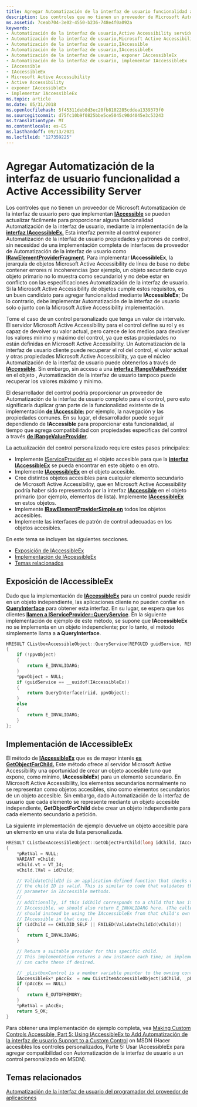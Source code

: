 ```yaml
---
title: Agregar Automatización de la interfaz de usuario funcionalidad a Active Accessibility Server
description: Los controles que no tienen un proveedor de Microsoft Automatización de la interfaz de usuario pero que implementan IAccessible se pueden actualizar fácilmente para proporcionar alguna funcionalidad Automatización de la interfaz de usuario, mediante la implementación de la interfaz IAccessibleEx.
ms.assetid: 7ceab704-3e02-4550-b236-748e4f0a092a
keywords:
- Automatización de la interfaz de usuario,Active Accessibility servidores
- Automatización de la interfaz de usuario,Microsoft Active Accessibility servidores
- Automatización de la interfaz de usuario,IAccessible
- Automatización de la interfaz de usuario,IAccessibleEx
- Automatización de la interfaz de usuario, exponer IAccessibleEx
- Automatización de la interfaz de usuario, implementar IAccessibleEx
- IAccessible
- IAccessibleEx
- Microsoft Active Accessibility
- Active Accessibility
- exponer IAccessibleEx
- implementar IAccessibleEx
ms.topic: article
ms.date: 05/31/2018
ms.openlocfilehash: 5f45311deb8d3ec20fb8102285cddea1339373f0
ms.sourcegitcommit: d75fc10b9f0825bbe5ce5045c90d4045e3c53243
ms.translationtype: MT
ms.contentlocale: es-ES
ms.lasthandoff: 09/13/2021
ms.locfileid: "127359225"
---
```

# <a name="adding-ui-automation-functionality-to-active-accessibility-servers"></a>Agregar Automatización de la interfaz de usuario funcionalidad a Active Accessibility Server

Los controles que no tienen un proveedor de Microsoft Automatización de la interfaz de usuario pero que implementan [**IAccessible**](/windows/desktop/api/oleacc/nn-oleacc-iaccessible) se pueden actualizar fácilmente para proporcionar alguna funcionalidad Automatización de la interfaz de usuario, mediante la implementación de la [**interfaz IAccessibleEx.**](/windows/desktop/api/UIAutomationCore/nn-uiautomationcore-iaccessibleex) Esta interfaz permite al control exponer Automatización de la interfaz de usuario propiedades y patrones de control, sin necesidad de una implementación completa de interfaces de proveedor de Automatización de la interfaz de usuario como [**IRawElementProviderFragment**](/windows/desktop/api/UIAutomationCore/nn-uiautomationcore-irawelementproviderfragment). Para implementar **IAccessibleEx**, la jerarquía de objetos Microsoft Active Accessibility de línea de base no debe contener errores ni incoherencias (por ejemplo, un objeto secundario cuyo objeto primario no lo muestra como secundario) y no debe estar en conflicto con las especificaciones Automatización de la interfaz de usuario. Si la Microsoft Active Accessibility de objetos cumple estos requisitos, es un buen candidato para agregar funcionalidad mediante **IAccessibleEx**; De lo contrario, debe implementar Automatización de la interfaz de usuario solo o junto con la Microsoft Active Accessibility implementación.

Tome el caso de un control personalizado que tenga un valor de intervalo. El servidor Microsoft Active Accessibility para el control define su rol y es capaz de devolver su valor actual, pero carece de los medios para devolver los valores mínimo y máximo del control, ya que estas propiedades no están definidas en Microsoft Active Accessibility. Un Automatización de la interfaz de usuario cliente puede recuperar el rol del control, el valor actual y otras propiedades Microsoft Active Accessibility, ya que el núcleo Automatización de la interfaz de usuario puede obtenerlos a través de [**IAccessible**](/windows/desktop/api/oleacc/nn-oleacc-iaccessible). Sin embargo, sin acceso a una [**interfaz IRangeValueProvider**](/windows/desktop/api/UIAutomationCore/nn-uiautomationcore-irangevalueprovider) en el objeto , Automatización de la interfaz de usuario tampoco puede recuperar los valores máximo y mínimo.

El desarrollador del control podría proporcionar un proveedor de Automatización de la interfaz de usuario completo para el control, pero esto significaría duplicar gran parte de la funcionalidad existente de la implementación [**de IAccessible:**](/windows/desktop/api/oleacc/nn-oleacc-iaccessible) por ejemplo, la navegación y las propiedades comunes. En su lugar, el desarrollador puede seguir dependiendo de **IAccessible** para proporcionar esta funcionalidad, al tiempo que agrega compatibilidad con propiedades específicas del control a través [**de IRangeValueProvider**](/windows/desktop/api/UIAutomationCore/nn-uiautomationcore-irangevalueprovider).

La actualización del control personalizado requiere estos pasos principales:

-   Implemente [IServiceProvider en](/previous-versions/windows/internet-explorer/ie-developer/platform-apis/cc678965(v=vs.85)) el objeto accesible para que la [**interfaz IAccessibleEx**](/windows/desktop/api/UIAutomationCore/nn-uiautomationcore-iaccessibleex) se pueda encontrar en este objeto o en otro.
-   Implemente [**IAccessibleEx**](/windows/desktop/api/UIAutomationCore/nn-uiautomationcore-iaccessibleex) en el objeto accesible.
-   Cree distintos objetos accesibles para cualquier elemento secundario de Microsoft Active Accessibility, que en Microsoft Active Accessibility podría haber sido representado por la interfaz [**IAccessible**](/windows/desktop/api/oleacc/nn-oleacc-iaccessible) en el objeto primario (por ejemplo, elementos de lista). Implemente [**IAccessibleEx**](/windows/desktop/api/UIAutomationCore/nn-uiautomationcore-iaccessibleex) en estos objetos.
-   Implemente [**IRawElementProviderSimple en**](/windows/desktop/api/UIAutomationCore/nn-uiautomationcore-irawelementprovidersimple) todos los objetos accesibles.
-   Implemente las interfaces de patrón de control adecuadas en los objetos accesibles.

En este tema se incluyen las siguientes secciones.

-   [Exposición de IAccessibleEx](#exposing-iaccessibleex)
-   [Implementación de IAccessibleEx](#implementing-iaccessibleex)
-   [Temas relacionados](#related-topics)

## <a name="exposing-iaccessibleex"></a>Exposición de IAccessibleEx

Dado que la implementación de [**IAccessibleEx**](/windows/desktop/api/UIAutomationCore/nn-uiautomationcore-iaccessibleex) para un control puede residir en un objeto independiente, las aplicaciones cliente no pueden confiar en [**QueryInterface**](/windows/desktop/api/unknwn/nf-unknwn-iunknown-queryinterface(q)) para obtener esta interfaz. En su lugar, se espera que los clientes [**llamen a IServiceProvider::QueryService**](/previous-versions/windows/internet-explorer/ie-developer/platform-apis/cc678966(v=vs.85)). En la siguiente implementación de ejemplo de este método, se supone que **IAccessibleEx** no se implementa en un objeto independiente; por lo tanto, el método simplemente llama a **a QueryInterface**.


```C++
HRESULT CListboxAccessibleObject::QueryService(REFGUID guidService, REFIID riid, LPVOID *ppvObject)
{
    if (!ppvObject)
    {
        return E_INVALIDARG;
    }
    *ppvObject = NULL;
    if (guidService == __uuidof(IAccessibleEx))
    {
        return QueryInterface(riid, ppvObject);
    }
    else 
    {
        return E_INVALIDARG;
    }
};
```



## <a name="implementing-iaccessibleex"></a>Implementación de IAccessibleEx

El método de [**IAccessibleEx**](/windows/desktop/api/UIAutomationCore/nn-uiautomationcore-iaccessibleex) que es de mayor interés [**es GetObjectForChild.**](/windows/desktop/api/UIAutomationCore/nf-uiautomationcore-iaccessibleex-getobjectforchild) Este método ofrece al servidor Microsoft Active Accessibility una oportunidad de crear un objeto accesible (uno que expone, como mínimo, **IAccessibleEx**) para un elemento secundario. En Microsoft Active Accessibility, los elementos secundarios normalmente no se representan como objetos accesibles, sino como elementos secundarios de un objeto accesible. Sin embargo, dado Automatización de la interfaz de usuario que cada elemento se represente mediante un objeto accesible independiente, **GetObjectForChild** debe crear un objeto independiente para cada elemento secundario a petición.

La siguiente implementación de ejemplo devuelve un objeto accesible para un elemento en una vista de lista personalizada.


```C++
HRESULT CListboxAccessibleObject::GetObjectForChild(long idChild, IAccessibleEx **pRetVal)
{ 
    *pRetVal = NULL;
    VARIANT vChild;
    vChild.vt = VT_I4;
    vChild.lVal = idChild;

    // ValidateChildId is an application-defined function that checks whether
    // the child ID is valid. This is similar to code that validates the varChild
    // parameter in IAccessible methods.
    //
    // Additionally, if this idChild corresponds to a child that has its own
    // IAccessible, we should also return E_INVALIDARG here. (The caller
    // should instead be using the IAccessibleEx from that child's own
    // IAccessible in that case.)
    if (idChild == CHILDID_SELF || FAILED(ValidateChildId(vChild)))
    {
        return E_INVALIDARG;
    }

    // Return a suitable provider for this specific child.
    // This implementation returns a new instance each time; an implementation
    // can cache these if desired.

    // _pListboxControl is a member variable pointer to the owning control.
    IAccessibleEx* pAccEx  = new CListItemAccessibleObject(idChild, _pListboxControl);
    if (pAccEx == NULL)
    {
        return E_OUTOFMEMORY;
    }
    *pRetVal = pAccEx;
    return S_OK; 
}
```



Para obtener una implementación de ejemplo completa, vea [Making Custom Controls Accessible, Part 5: Using IAccessibleEx to Add Automatización de la interfaz de usuario Support to a Custom Control](/previous-versions/msdn10/cc307850(v=msdn.10)) on MSDN (Hacer accesibles los controles personalizados, Parte 5: Usar IAccessibleEx para agregar compatibilidad con Automatización de la interfaz de usuario a un control personalizado en MSDN).

## <a name="related-topics"></a>Temas relacionados

<dl> <dt>

[Automatización de la interfaz de usuario del programador del proveedor de aplicaciones](uiauto-providerportal.md)
</dt> </dl>

 

 